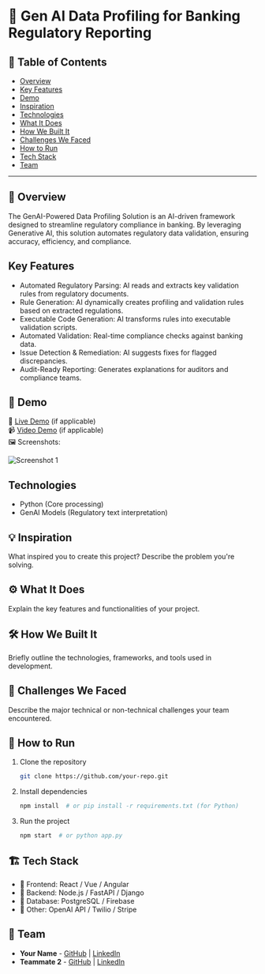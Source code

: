 # 🚀 Gen AI Data Profiling for Banking Regulatory Reporting

## 📌 Table of Contents
- [Overview](#overview)
- [Key Features](KeyFeatures)
- [Demo](#demo)
- [Inspiration](#inspiration)
- [Technologies](#technologies)
- [What It Does](#what-it-does)
- [How We Built It](#how-we-built-it)
- [Challenges We Faced](#challenges-we-faced)
- [How to Run](#how-to-run)
- [Tech Stack](#tech-stack)
- [Team](#team)

---

## 🎯 Overview
The GenAI-Powered Data Profiling Solution is an AI-driven framework designed to streamline regulatory compliance in banking. By leveraging Generative AI, this solution automates regulatory data validation, ensuring accuracy, efficiency, and compliance.

## Key Features
   - Automated Regulatory Parsing: AI reads and extracts key validation rules from regulatory documents.
   - Rule Generation: AI dynamically creates profiling and validation rules based on extracted regulations.
   - Executable Code Generation: AI transforms rules into executable validation scripts.
   - Automated Validation: Real-time compliance checks against banking data.
   - Issue Detection & Remediation: AI suggests fixes for flagged discrepancies.
   - Audit-Ready Reporting: Generates explanations for auditors and compliance teams.

## 🎥 Demo
🔗 [Live Demo](#) (if applicable)  
📹 [Video Demo](#) (if applicable)  
🖼️ Screenshots:

![Screenshot 1](link-to-image)

## Technologies
- Python (Core processing)
- GenAI Models (Regulatory text interpretation)


## 💡 Inspiration
What inspired you to create this project? Describe the problem you're solving.

## ⚙️ What It Does
Explain the key features and functionalities of your project.

## 🛠️ How We Built It
Briefly outline the technologies, frameworks, and tools used in development.

## 🚧 Challenges We Faced
Describe the major technical or non-technical challenges your team encountered.

## 🏃 How to Run
1. Clone the repository  
   ```sh
   git clone https://github.com/your-repo.git
   ```
2. Install dependencies  
   ```sh
   npm install  # or pip install -r requirements.txt (for Python)
   ```
3. Run the project  
   ```sh
   npm start  # or python app.py
   ```

## 🏗️ Tech Stack
- 🔹 Frontend: React / Vue / Angular
- 🔹 Backend: Node.js / FastAPI / Django
- 🔹 Database: PostgreSQL / Firebase
- 🔹 Other: OpenAI API / Twilio / Stripe

## 👥 Team
- **Your Name** - [GitHub](#) | [LinkedIn](#)
- **Teammate 2** - [GitHub](#) | [LinkedIn](#)
  

